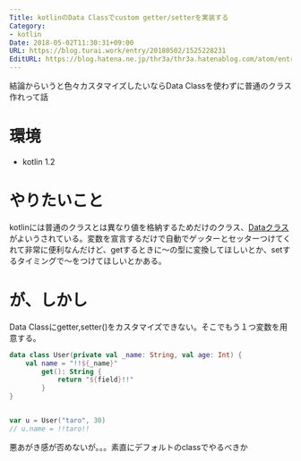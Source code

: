 ```yaml
---
Title: kotlinのData Classでcustom getter/setterを実装する
Category:
- kotlin
Date: 2018-05-02T11:30:31+09:00
URL: https://blog.turai.work/entry/20180502/1525228231
EditURL: https://blog.hatena.ne.jp/thr3a/thr3a.hatenablog.com/atom/entry/17391345971640728349
---
```


結論からいうと色々カスタマイズしたいならData Classを使わずに普通のクラス作れって話

# 環境

- kotlin 1.2

# やりたいこと

kotlinには普通のクラスとは異なり値を格納するためだけのクラス、[Dataクラス](https://kotlinlang.org/docs/reference/data-classes.html)がよいうされている。変数を宣言するだけで自動でゲッターとセッターつけてくれて非常に便利なんだけど、getするときに〜の型に変換してほしいとか、setするタイミングで〜をつけてほしいとかある。

# が、しかし

Data Classにgetter,setter()をカスタマイズできない。そこでもう１つ変数を用意する。

```kotlin
data class User(private val _name: String, val age: Int) {
    val name = "!!${_name}"
        get(): String {
            return "${field}!!"
        }
}


var u = User("taro", 30)
// u.name = !!taro!!
```

悪あがき感が否めないが。。。素直にデフォルトのclassでやるべきか
